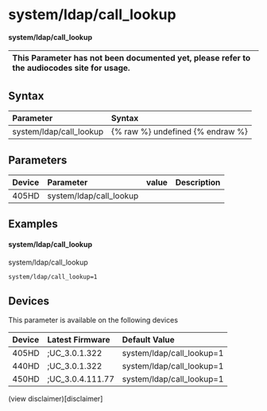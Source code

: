 ﻿---
description: system/ldap/call_lookup
search:
    keywords: ['system','ldap','call_lookup']
---

# system/ldap/call_lookup

#### system/ldap/call_lookup


| This Parameter has not been documented yet, please refer to the audiocodes site for usage.  |
| :--- |

## Syntax
| Parameter | Syntax |
| :--- | :--- |
|system/ldap/call_lookup | {% raw %} undefined {% endraw %} |

## Parameters
|Device|Parameter|value|Description|
|:---|:---|:---|:---|
| 405HD | system/ldap/call_lookup |  |  |

## Examples
#### system/ldap/call_lookup

system/ldap/call_lookup

```
system/ldap/call_lookup=1
```

## Devices
This parameter is available on the following devices

| Device | Latest Firmware | Default Value |
|:---|:---|:---|
| 405HD | ;UC_3.0.1.322 | system/ldap/call_lookup=1 
| 440HD | ;UC_3.0.1.322 | system/ldap/call_lookup=1 
| 450HD | ;UC_3.0.4.111.77 | system/ldap/call_lookup=1 

(view disclaimer)[disclaimer]
